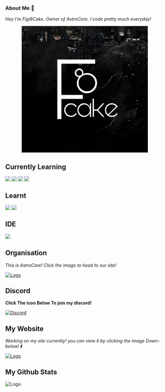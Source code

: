 ### About Me 📃

*Hey I'm Figi8Cake. Owner of AstroCore. I code pretty much everyday!*
<p style="text-align:center;"><img src="Pictures/image0 (2).png" alt="Logo" class="center" style="height: 400px; width:400px;"></p>

## Currently Learning
<p align='left'>
   <img src="https://img.shields.io/badge/css-%231572B6.svg?&style=for-the-badge&logo=css3&logoColor=white">
  <img src="https://img.shields.io/badge/html-%23E34F26.svg?&style=for-the-badge&logo=html5&logoColor=white">
  <img src="https://img.shields.io/badge/javascript%20-%23323330.svg?&style=for-the-badge&logo=javascript&logoColor=%23F7DF1E">
   <img src="https://img.shields.io/badge/C%23-239120?style=for-the-badge&logo=c-sharp&logoColor=white">
</p>
 
## Learnt
<p align='left'>
  <img src="https://img.shields.io/badge/Python-FFD43B?style=for-the-badge&logo=python&logoColor=blue">
  <img src="https://img.shields.io/badge/blender-%23F5792A.svg?style=for-the-badge&logo=blender&logoColor=white">
</p>

## IDE
 <p align='left'>
  <img src="https://img.shields.io/badge/Visual_Studio_Code-0078D4?style=for-the-badge&logo=visual%20studio%20code&logoColor=white">
 </p>

## Organisation 
*This is AstroCore! Click the image to head to our site!*
<p align='left'>
<a href="https://Astrocore.net"><img src="https://github.com/geosjobby/geosjobby/blob/main/Pictures/Astrocore.png?raw=true" alt="Logo" style="height: 400px; width:400px;">
   </a>
<p/>

## Discord
**Click The icon Below To join my discord!**
<p align='left'>
<a href="http://discord.astrocore.net/"><img src="https://img.shields.io/badge/Discord-5865F2?style=for-the-badge&logo=discord&logoColor=white" alt="Discord">
   </a>
<p/>
 
## My Website
 *Working on my site currently! you can view it by clicking the image Down-below!⬇*
 <p align='left'>
<a href="https://figi8cake.xyz"><img src="https://cdn.discordapp.com/attachments/894880286372921394/945740079966593034/unknown.png" alt="Logo"><p/></a>
    
## My Github Stats
   <p align='left'>
  <img src="https://github-readme-stats.vercel.app/api?username=Figi8Cake&show_icons=true&count_private=true&theme=github_dark" alt="Logo" style="height: 400px; width:490px;">
</p>
